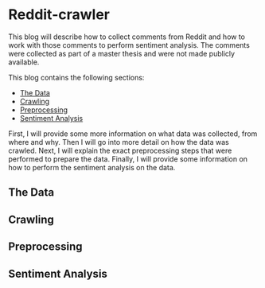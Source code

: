 # Reddit-crawler

This blog will describe how to collect comments from Reddit and how to work with those comments to perform sentiment analysis. The comments were collected as part of a master thesis and were not made publicly available.

This blog contains the following sections:
* [The Data](#the-data)
* [Crawling](#crawling)
* [Preprocessing](#preprocessing)
* [Sentiment Analysis](#sentiment-analysis)

First, I will provide some more information on what data was collected, from where and why. Then I will go into more detail on how the data was crawled. Next, I will explain the exact preprocessing steps that were performed to prepare the data. Finally, I will provide some information on how to perform the sentiment analysis on the data.

## The Data

## Crawling

## Preprocessing

## Sentiment Analysis
